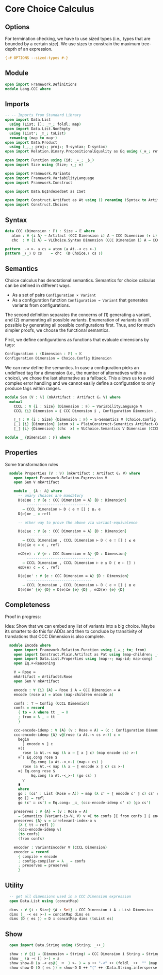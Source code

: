 # Core Choice Calculus

## Options

For termination checking, we have to use sized types (i.e., types that are bounded by a certain size).
We use sizes to constrain the maximum tree-depth of an expression.
```agda
{-# OPTIONS --sized-types #-}
```

## Module

```agda
open import Framework.Definitions
module Lang.CCC where
```

## Imports
```agda
-- -- Imports from Standard Library
open import Data.List
  using (List; []; _∷_; foldl; map)
open import Data.List.NonEmpty
  using (List⁺; _∷_; toList)
  renaming (map to map⁺)
open import Data.Product
  using (_,_; proj₁; proj₂; ∃-syntax; Σ-syntax)
open import Relation.Binary.PropositionalEquality as Eq using (_≡_; refl; sym)

open import Function using (id; _∘_; _$_)
open import Size using (Size; ↑_; ∞)

open import Framework.Variants
open import Framework.VariabilityLanguage
open import Framework.Construct

open import Data.EqIndexedSet as ISet

open import Construct.Artifact as At using () renaming (Syntax to Artifact; Construct to Artifact-Construct)
open import Construct.Choices
```

## Syntax

```agda
data CCC (Dimension : 𝔽) : Size → 𝔼 where
   atom : ∀ {i A} → Artifact (CCC Dimension i) A → CCC Dimension (↑ i) A
   chc  : ∀ {i A} → VLChoice.Syntax Dimension (CCC Dimension i) A → CCC Dimension (↑ i) A

pattern _-<_>- a cs = atom (a At.-< cs >-)
pattern _⟨_⟩ D cs    = chc  (D Choice.⟨ cs ⟩)
```

## Semantics

Choice calculus has denotational semantics.
Semantics for choice calculus can be defined in different ways.
- As a set of pairs `Configuration × Variant`
- As a configuration function `Configuration → Variant` that generates variants from configurations.

The second definition separates the concerns of (1) generating a variant, and (2) enumerating all possible variants.
Enumeration of variants is still possible by generating all possible configurations first.
Thus, and for much simpler proofs, we choose the functional semantics.

First, we define configurations as functions that evaluate dimensions by tags:
```agda
Configuration : (Dimension : 𝔽) → 𝕂
Configuration Dimension = Choice.Config Dimension
```

We can now define the semantics.
In case a configuration picks an undefined tag for a dimension (i.e., the number of alternatives within a choice), we chose the last alternative as a fallback.
This allows us to avoid complex error handling and we cannot easily define a configuration to only produce tags within ranges.
```agda
module Sem (V : 𝕍) (mkArtifact : Artifact ∈ₛ V) where
  mutual
    CCCL : ∀ {i : Size} (Dimension : 𝔽) → VariabilityLanguage V
    CCCL {i} Dimension = ⟪ CCC Dimension i , Configuration Dimension , ⟦_⟧ ⟫

    ⟦_⟧ : ∀ {i : Size} {Dimension : 𝔽} → 𝔼-Semantics V (Choice.Config Dimension) (CCC Dimension i)
    ⟦_⟧ {i} {Dimension} (atom x) = PlainConstruct-Semantics Artifact-Construct mkArtifact (CCCL Dimension) x
    ⟦_⟧ {i} {Dimension} (chc  x) = VLChoice.Semantics V Dimension (CCCL Dimension) id x
```

```agda
module _ {Dimension : 𝔽} where
```

## Properties

Some transformation rules
```agda
  module Properties (V : 𝕍) (mkArtifact : Artifact ∈ₛ V) where
    open import Framework.Relation.Expression V
    open Sem V mkArtifact

    module _ {A : 𝔸} where
      -- unary choices are mandatory
      D⟨e⟩≣e : ∀ {e : CCC Dimension ∞ A} {D : Dimension}
          -----------------------------
        → CCCL Dimension ⊢ D ⟨ e ∷ [] ⟩ ≣₁ e
      D⟨e⟩≣e _ = refl

      -- other way to prove the above via variant-equivalence

      D⟨e⟩⊆e : ∀ {e : CCC Dimension ∞ A} {D : Dimension}
          -------------------------------
        → CCCL Dimension , CCCL Dimension ⊢ D ⟨ e ∷ [] ⟩ ≤ e
      D⟨e⟩⊆e c = c , refl

      e⊆D⟨e⟩ : ∀ {e : CCC Dimension ∞ A} {D : Dimension}
          -------------------------------
        → CCCL Dimension , CCCL Dimension ⊢ e ≤ D ⟨ e ∷ [] ⟩
      e⊆D⟨e⟩ c = c , refl

      D⟨e⟩≣e' : ∀ {e : CCC Dimension ∞ A} {D : Dimension}
          ------------------------------
        → CCCL Dimension , CCCL Dimension ⊢ D ⟨ e ∷ [] ⟩ ≣ e
      D⟨e⟩≣e' {e} {D} = D⟨e⟩⊆e {e} {D} , e⊆D⟨e⟩ {e} {D}
```

## Completeness

Proof in progress:

Idea: Show that we can embed any list of variants into a big choice.
Maybe its smarter to do this for ADDs and then to conclude by transitivity of translations that CCC Dimension is also complete.

```agda
  module Encode where
    open import Framework.Relation.Function using (_⇔_; to; from)
    open import Construct.Plain.Artifact as Pat using (map-children; _-<_>-)
    open import Data.List.Properties using (map-∘; map-id; map-cong)
    open Eq.≡-Reasoning

    V = Rose ∞
    mkArtifact = Artifact∈ₛRose
    open Sem V mkArtifact

    encode : ∀ {i} {A} → Rose i A → CCC Dimension ∞ A
    encode (rose a) = atom (map-children encode a)

    confs : ⊤ ⇔ Config (CCCL Dimension)
    confs = record
      { to = λ where tt _ → 0
      ; from = λ _ → tt
      }

    ccc-encode-idemp : ∀ {A} (v : Rose ∞ A) → (c : Configuration Dimension) → ⟦ encode v ⟧ c ≡ v
    ccc-encode-idemp {A} v@(rose (a At.-< cs >-)) c =
      begin
        ⟦ encode v ⟧ c
      ≡⟨⟩
        rose (a At.-< map (λ x → ⟦ x ⟧ c) (map encode cs) >-)
      ≡˘⟨ Eq.cong rose $
            Eq.cong (a At.-<_>-) (map-∘ cs) ⟩
        rose (a At.-< map (λ x → ⟦ encode x ⟧ c) cs >-)
      ≡⟨ Eq.cong rose $
            Eq.cong (a At.-<_>-) (go cs) ⟩
        v
      ∎
      where
      go : (cs' : List (Rose ∞ A)) → map (λ c' → ⟦ encode c' ⟧ c) cs' ≡ cs'
      go [] = refl
      go (c' ∷ cs') = Eq.cong₂ _∷_ (ccc-encode-idemp c' c) (go cs')

    preserves : ∀ {A} → (v : Rose ∞ A)
      → Semantics (Variant-is-VL V) v ≅[ to confs ][ from confs ] ⟦ encode v ⟧
    preserves {A} v = irrelevant-index-≅ v
      (λ { tt → refl })
      (ccc-encode-idemp v)
      (to confs)
      (from confs)

    encoder : VariantEncoder V (CCCL Dimension)
    encoder = record
      { compile = encode
      ; config-compiler = λ _ → confs
      ; preserves = preserves
      }
```


## Utility

```agda
  -- get all dimensions used in a CCC Dimension expression
  open Data.List using (concatMap)

  dims : ∀ {i : Size} {A : Set} → CCC Dimension i A → List Dimension
  dims (_ -< es >-) = concatMap dims es
  dims (D ⟨ es ⟩) = D ∷ concatMap dims (toList es)
```

## Show

```agda
  open import Data.String using (String; _++_)

  show : ∀ {i} → (Dimension → String) → CCC Dimension i String → String
  show _ (a -< [] >-) = a
  show show-D (a -< es@(_ ∷ _) >- ) = a ++ "-<" ++ (foldl _++_ "" (map (show show-D) es)) ++ ">-"
  show show-D (D ⟨ es ⟩) = show-D D ++ "⟨" ++ (Data.String.intersperse ", " (toList (map⁺ (show show-D) es))) ++ "⟩"
```
